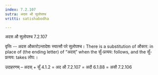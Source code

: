 ```yaml
---
index: 7.2.107
sutra: अदस औ सुलोपश्च
vritti: satishabodha

---
```

 अदस औ सुलोपश्च 7.2.107 


वृत्तिः -- अदस औकारोऽन्तादेशः स्यात्सौ परे सुलोपश्च। There is a substitution of औकार: in place of (the ending letter) of “अदस्” when the सुँ-प्रत्यय: follows, and the सुँ-प्रत्यय: takes लोप:। 


उदाहरणम् – अदस् + सुँ 4.1.2 = अद औ 7.2.107 = अदौ 6.1.88 = असौ 7.2.106 